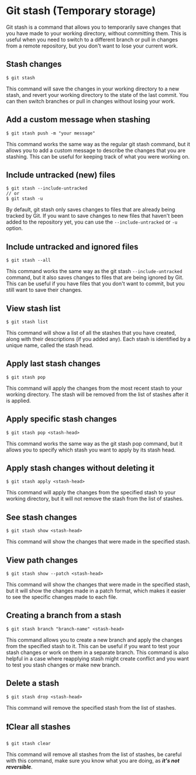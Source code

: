 # Git stash (Temporary storage)
Git stash is a command that allows you to temporarily save changes that you have made to your working directory, without committing them. This is useful when you need to switch to a different branch or pull in changes from a remote repository, but you don't want to lose your current work.

## Stash changes
```
$ git stash
```
This command will save the changes in your working directory to a new stash, and revert your working directory to the state of the last commit. You can then switch branches or pull in changes without losing your work.

## Add a custom message when stashing
```
$ git stash push -m "your message"
```
This command works the same way as the regular git stash command, but it allows you to add a custom message to describe the changes that you are stashing. This can be useful for keeping track of what you were working on.

## Include untracked (new) files
```
$ git stash --include-untracked
// or
$ git stash -u
```
By default, git stash only saves changes to files that are already being tracked by Git. If you want to save changes to new files that haven't been added to the repository yet, you can use the `--include-untracked` or `-u` option.

## Include untracked and ignored files
```
$ git stash --all
```
This command works the same way as the git stash `--include-untracked` command, but it also saves changes to files that are being ignored by Git. This can be useful if you have files that you don't want to commit, but you still want to save their changes.

## View stash list
```
$ git stash list
```
This command will show a list of all the stashes that you have created, along with their descriptions (if you added any). Each stash is identified by a unique name, called the stash head.

## Apply last stash changes
```
$ git stash pop
```
This command will apply the changes from the most recent stash to your working directory. The stash will be removed from the list of stashes after it is applied.

## Apply specific stash changes
```
$ git stash pop <stash-head>
```
This command works the same way as the git stash pop command, but it allows you to specify which stash you want to apply by its stash head.

## Apply stash changes without deleting it
```
$ git stash apply <stash-head>
```
This command will apply the changes from the specified stash to your working directory, but it will not remove the stash from the list of stashes.


## See stash changes
```
$ git stash show <stash-head>
```
This command will show the changes that were made in the specified stash.

## View path changes
```
$ git stash show --patch <stash-head>
```
This command will show the changes that were made in the specified stash, but it will show the changes made in a patch format, which makes it easier to see the specific changes made to each file.

## Creating a branch from a stash
```
$ git stash branch "branch-name" <stash-head>
```
This command allows you to create a new branch and apply the changes from the specified stash to it. This can be useful if you want to test your stash changes or work on them in a separate branch. This command is also helpful in a case where reapplying stash might create conflict and you want to test you stash changes or make new branch.

## Delete a stash
```
$ git stash drop <stash-head>
```
This command will remove the specified stash from the list of stashes.

## ❗Clear all stashes
```
$ git stash clear
```
This command will remove all stashes from the list of stashes, be careful with this command, make sure you know what you are doing, as <b>_it's not reversible_</b>.